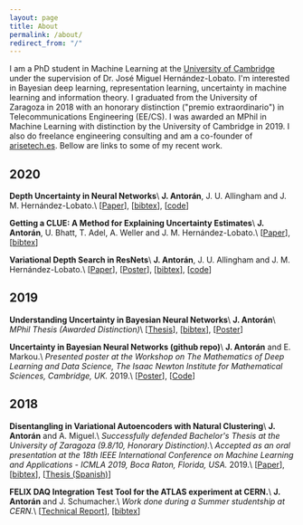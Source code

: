 ```yaml
---
layout: page
title: About
permalink: /about/
redirect_from: "/"
---
```


I am a PhD student in Machine Learning at the [University of Cambridge](http://mlg.eng.cam.ac.uk/?portfolio=javier-antoran) under the supervision of Dr. José Miguel Hernández-Lobato. I'm interested in Bayesian deep learning, representation learning, uncertainty in machine learning and information theory. I graduated from the University of Zaragoza in 2018 with an honorary distinction ("premio extraordinario") in Telecommunications Engineering (EE/CS). I was awarded an MPhil in Machine Learning with distinction by the University of Cambridge in 2019. I also do freelance engineering consulting and am a co-founder of [arisetech.es](http://arisetech.es). Bellow are links to some of my recent work.

## 2020

**Depth Uncertainty in Neural Networks**\\
**J. Antorán**, J. U. Allingham and J. M. Hernández-Lobato.\\
\[[Paper](https://arxiv.org/pdf/2006.08437.pdf)\], \[[bibtex](assets/bibtex/antoran2020depth.bib)\], \[[code](https://github.com/cambridge-mlg/DUN)\]

**Getting a CLUE: A Method for Explaining Uncertainty Estimates**\\
**J. Antorán**, U. Bhatt, T. Adel, A. Weller and J. M. Hernández-Lobato.\\
\[[Paper](https://arxiv.org/pdf/2006.06848.pdf)\], \[[bibtex](assets/bibtex/antoran2020getting.bib)\]

**Variational Depth Search in ResNets**\\
**J. Antorán**, J. U. Allingham and J. M. Hernández-Lobato.\\
\[[Paper](https://arxiv.org/pdf/2002.02797.pdf)\], \[[Poster](assets/pdf/arch_uncert_poster.pdf)\], \[[bibtex](assets/bibtex/antoran2020variational.bib)\], \[[code](https://github.com/cambridge-mlg/arch_uncert)\]

## 2019 

**Understanding Uncertainty in Bayesian Neural Networks**\\
**J. Antorán**\\
*MPhil Thesis (Awarded Distinction)*\\
\[[Thesis](assets/pdf/mphil_thesis_Javier_Antoran.pdf)\], \[[bibtex](assets/bibtex/antoran2019understanding.bib)\], \[[Poster](assets/pdf/poster_thesis.pdf)\] 

**Uncertainty in Bayesian Neural Networks (github repo)**\\
**J. Antorán** and E. Markou.\\
*Presented poster at the Workshop on The Mathematics of Deep Learning and Data Science, The Isaac Newton Institute for Mathematical Sciences, Cambridge, UK.* 2019.\\
\[[Poster](assets/pdf/poster_advml.pdf)\], \[[Code](https://github.com/JavierAntoran/Bayesian-Neural-Networks)\]

## 2018

**Disentangling in Variational Autoencoders with Natural Clustering**\\
**J. Antorán** and A. Miguel.\\
*Successfully defended Bachelor's Thesis at the University of Zaragoza (9.8/10, Honorary Distinction).*\\
*Accepted as an oral presentation at the 18th IEEE International Conference on Machine Learning and Applications - ICMLA 2019, Boca Raton, Florida, USA.* 2019.\\
\[[Paper](https://arxiv.org/pdf/1901.09415.pdf)\], \[[bibtex](assets/bibtex/antoran2019disentangling.bib)\], \[[Thesis (Spanish)](https://deposita.unizar.es/TAZ/EINA/2018/42174/TAZ-TFG-2018-2597.pdf)\]

**FELIX DAQ Integration Test Tool for the ATLAS experiment at CERN.**\\
**J. Antorán** and J. Schumacher.\\
*Work done during a Summer studentship at CERN.*\\
\[[Technical Report](http://cds.cern.ch/record/2639275/files/javiercabiscol.pdf)\], \[[bibtex](http://cds.cern.ch/record/2639275/export/hx?ln=en)\]


